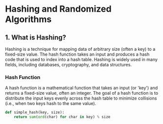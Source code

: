 # Hashing and Randomized Algorithms

## 1. What is Hashing?

Hashing is a technique for mapping data of arbitrary size (often a key) to a fixed-size value. The hash function takes an input and produces a hash code that is used to index into a hash table. Hashing is widely used in many fields, including databases, cryptography, and data structures.

### Hash Function
A hash function is a mathematical function that takes an input (or 'key') and returns a fixed-size value, often an integer. The goal of a hash function is to distribute the input keys evenly across the hash table to minimize collisions (i.e., when two keys hash to the same value).

```python
def simple_hash(key, size):
    return sum(ord(char) for char in key) % size
